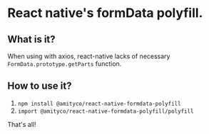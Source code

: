 # React native's formData polyfill.

## What is it?

When using with axios, react-native lacks of necessary `FormData.prototype.getParts` function.

## How to use it?

1. `npm install @amityco/react-native-formdata-polyfill`
2. `import @amityco/react-native-formdata-polyfill/polyfill`

That's all!
